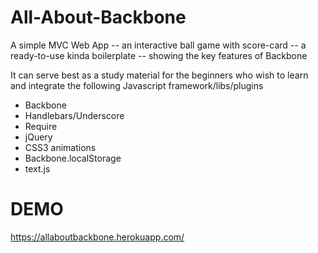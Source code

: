 # All-About-Backbone
A simple MVC Web App -- an interactive ball game with score-card -- a ready-to-use kinda boilerplate -- showing the key features of Backbone

It can serve best as a study material for the beginners who wish to learn and integrate the following Javascript framework/libs/plugins

* Backbone
* Handlebars/Underscore
* Require
* jQuery
* CSS3 animations
* Backbone.localStorage
* text.js 

# DEMO
https://allaboutbackbone.herokuapp.com/
